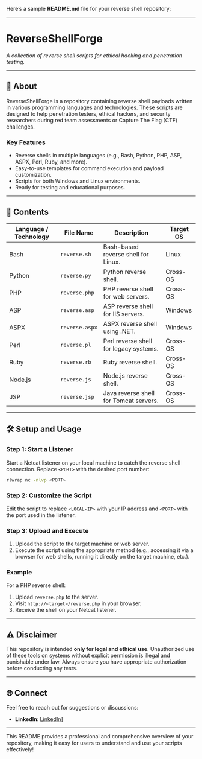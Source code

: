 Here’s a sample **README.md** file for your reverse shell repository:

---

# ReverseShellForge  
*A collection of reverse shell scripts for ethical hacking and penetration testing.*

---

## 🚀 **About**  
ReverseShellForge is a repository containing reverse shell payloads written in various programming languages and technologies. These scripts are designed to help penetration testers, ethical hackers, and security researchers during red team assessments or Capture The Flag (CTF) challenges.

### **Key Features**  
- Reverse shells in multiple languages (e.g., Bash, Python, PHP, ASP, ASPX, Perl, Ruby, and more).  
- Easy-to-use templates for command execution and payload customization.  
- Scripts for both Windows and Linux environments.  
- Ready for testing and educational purposes.  

---

## 📂 **Contents**  

| Language / Technology | File Name                | Description                              | Target OS |
|------------------------|--------------------------|------------------------------------------|-----------|
| Bash                  | `reverse.sh`            | Bash-based reverse shell for Linux.     | Linux     |
| Python                | `reverse.py`            | Python reverse shell.                   | Cross-OS  |
| PHP                   | `reverse.php`           | PHP reverse shell for web servers.      | Cross-OS  |
| ASP                   | `reverse.asp`           | ASP reverse shell for IIS servers.      | Windows   |
| ASPX                  | `reverse.aspx`          | ASPX reverse shell using .NET.          | Windows   |
| Perl                  | `reverse.pl`            | Perl reverse shell for legacy systems.  | Cross-OS  |
| Ruby                  | `reverse.rb`            | Ruby reverse shell.                     | Cross-OS  |
| Node.js               | `reverse.js`            | Node.js reverse shell.                  | Cross-OS  |
| JSP                   | `reverse.jsp`           | Java reverse shell for Tomcat servers.  | Cross-OS  |

---

## 🛠 **Setup and Usage**  

### **Step 1**: Start a Listener  
Start a Netcat listener on your local machine to catch the reverse shell connection. Replace `<PORT>` with the desired port number:  
```bash
rlwrap nc -nlvp <PORT>
```

### **Step 2**: Customize the Script  
Edit the script to replace `<LOCAL-IP>` with your IP address and `<PORT>` with the port used in the listener.

### **Step 3**: Upload and Execute  
1. Upload the script to the target machine or web server.  
2. Execute the script using the appropriate method (e.g., accessing it via a browser for web shells, running it directly on the target machine, etc.).  

### **Example**  
For a PHP reverse shell:  
1. Upload `reverse.php` to the server.  
2. Visit `http://<target>/reverse.php` in your browser.  
3. Receive the shell on your Netcat listener.

---

## ⚠️ **Disclaimer**  
This repository is intended **only for legal and ethical use**. Unauthorized use of these tools on systems without explicit permission is illegal and punishable under law. Always ensure you have appropriate authorization before conducting any tests.

---

## 🌐 **Connect**  
Feel free to reach out for suggestions or discussions:  
- **LinkedIn**: [LinkedIn](https://www.linkedin.com/in/mgamal202/)]  
---

This README provides a professional and comprehensive overview of your repository, making it easy for users to understand and use your scripts effectively!
